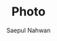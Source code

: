 ---
type: "Icon"
title: "Photo"
author: "Saepul Nahwan"
authorlink: "https://thenounproject.com/saepulnahwan23/"
---
